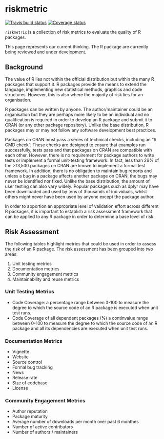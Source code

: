 # riskmetric

[![Travis build status](https://travis-ci.org/pharmaR/riskmetric.svg?branch=master)](https://travis-ci.org/pharmaR/riskmetric)
[![Coverage status](https://codecov.io/gh/pharmaR/riskmetric/branch/master/graph/badge.svg)](https://codecov.io/github/pharmaR/riskmetric?branch=master)
 
`riskmetric` is a collection of risk metrics to evaluate the quality of R packages.  

This page represents our current thinking. The R package are currently being reviewed and under development.

## Background

The value of R lies not within the official distribution but within the many R packages that support it. R packages provide the means to extend the language, implementing new statistical methods, graphics and code structures. However, this is also where the majority of risk lies for an organisation.

R packages can be written by anyone. The author/maintainer could be an organisation but they are perhaps more likely to be an individual and no qualification is required in order to develop an R package and submit it to CRAN (or any other package repository). Unlike the base distribution, R packages may or may not follow any software development best practices.

Packages on CRAN must pass a series of technical checks, including an “R CMD check”. These checks are designed to ensure that examples run successfully, tests pass and that packages on CRAN are compatible with each other. However, there is no requirement for package authors to write tests or implement a formal unit-testing framework. In fact, less than 26% of the >13,500 packages on CRAN are known to implement a formal test framework. In addition, there is no obligation to maintain bug reports and unless a bug in a package affects another package on CRAN, the bugs may never be identified nor fixed. Unlike the base distribution, the amount of user testing can also vary widely. Popular packages such as dplyr may have been downloaded and used by tens of thousands of individuals, whilst others might never have been used by anyone except the package author.

In order to apportion an appropriate level of validation effort across different R packages, it is important to establish a risk assessment framework that can be applied to any R package in order to determine a base level of risk.

## Risk Assessment

The following tables highlight metrics that could be used in order to assess the risk of an R package. The risk assessment has been grouped into two areas:

1. Unit testing metrics
2. Documentation metrics
3. Community engagement metrics
4. Maintainability and reuse metrics

### Unit Testing Metrics

* Code Coverage: a percentage range between 0-100 to measure the degree to which the source code of an R package is executed when unit test runs.  
* Code Coverage of all dependent packages (%) a continvalue range between 0-100 to measure the degree to which the source code of an R package and all its dependencies are executed when unit test runs.  

### Documentation Metrics

* Vignette
* Website
* Source control 
* Formal bug tracking
* News
* Release rate
* Size of codebase 
* License

### Community Engagement Metrics

* Author reputation
* Package maturity
* Average number of downloads per month over past 6 monthes 
* Number of active contributors
* Number of authors / maintainers







